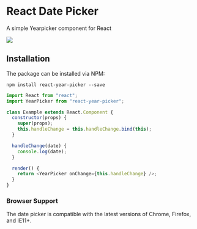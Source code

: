# React Date Picker

A simple Yearpicker component for React

![](https://user-images.githubusercontent.com/20069293/35214964-e35e3ca2-ff73-11e7-910e-82b56a324b1a.png)

## Installation

The package can be installed via NPM:

```
npm install react-year-picker --save
```

```js
import React from "react";
import YearPicker from "react-year-picker";

class Example extends React.Component {
  constructor(props) {
    super(props);
    this.handleChange = this.handleChange.bind(this);
  }

  handleChange(date) {
    console.log(date);
  }

  render() {
    return <YearPicker onChange={this.handleChange} />;
  }
}
```

### Browser Support

The date picker is compatible with the latest versions of Chrome, Firefox, and IE11+.
